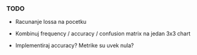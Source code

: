 ### TODO

* Racunanje lossa na pocetku

* Kombinuj frequency / accuracy / confusion matrix na jedan 3x3 chart

* Implementiraj accuracy? Metrike su uvek nula?
